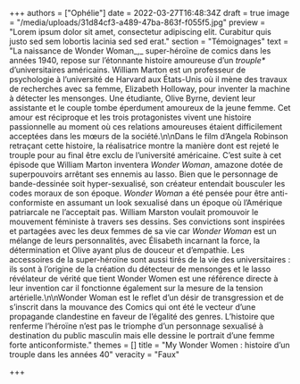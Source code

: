 +++
authors = ["Ophélie"]
date = 2022-03-27T16:48:34Z
draft = true
image = "/media/uploads/31d84cf3-a489-47ba-863f-f055f5.jpg"
preview = "Lorem ipsum dolor sit amet, consectetur adipiscing elit. Curabitur quis justo sed sem lobortis lacinia sed sed erat."
section = "Témoignages"
text = "La naissance de Wonder Woman_,_ super-héroïne de comics dans les années 1940, repose sur l’étonnante histoire amoureuse d’un _trouple*_ d’universitaires américains. William Marton est un professeur de psychologie à l’université de Harvard aux États-Unis où il mène des travaux de recherches avec sa femme, Elizabeth Holloway, pour inventer la machine à détecter les mensonges. Une étudiante, Olive Byrne, devient leur assistante et le couple tombe éperdument amoureux de la jeune femme. Cet amour est réciproque et les trois protagonistes vivent une histoire passionnelle au moment où ces relations amoureuses étaient difficilement acceptées dans les mœurs de la société.\n\nDans le film d’Angela Robinson retraçant cette histoire, la réalisatrice montre la manière dont est rejeté le trouple pour au final être exclu de l’université américaine. C’est suite à cet épisode que William Marton inventera _Wonder Woman_, amazone dotée de superpouvoirs arrêtant ses ennemis au lasso. Bien que le personnage de bande-dessinée soit hyper-sexualisé, son créateur entendait bousculer les codes moraux de son époque. _Wonder Woman_ a été pensée pour être anti-conformiste en assumant un look sexualisé dans un époque où l’Amérique patriarcale ne l’acceptait pas. William Marston voulait promouvoir le mouvement féministe à travers ses dessins. Ses convictions sont inspirées et partagées avec les deux femmes de sa vie car _Wonder Woman_ est un mélange de leurs personnalités, avec Élisabeth incarnant la force, la détermination et Olive ayant plus de douceur et d’empathie. Les accessoires de la super-héroïne sont aussi tirés de la vie des universitaires : ils sont à l’origine de la création du détecteur de mensonges et le lasso révélateur de vérité que tient Wonder Women est une référence directe à leur invention car il fonctionne également sur la mesure de la tension artérielle.\n\nWonder Woman est le reflet d’un désir de transgression et de s’inscrit dans la mouvance des Comics qui ont été le vecteur d’une propagande clandestine en faveur de l’égalité des genres. L’histoire que renferme l’héroïne n’est pas le triomphe d’un personnage sexualisé à destination du public masculin mais elle dessine le portrait d’une femme forte anticonformiste."
themes = []
title = "My Wonder Women : histoire d’un trouple dans les années 40"
veracity = "Faux"

+++
